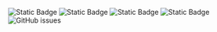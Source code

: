 ![Static Badge](https://img.shields.io/badge/blacklists-60-000000) ![Static Badge](https://img.shields.io/badge/blacklisted-2670608-cc0000) ![Static Badge](https://img.shields.io/badge/whitelisted-2244-00CC00) ![Static Badge](https://img.shields.io/badge/streaming_blacklist-28107-000000) ![GitHub issues](https://img.shields.io/github/issues/fabriziosalmi/blacklists)

